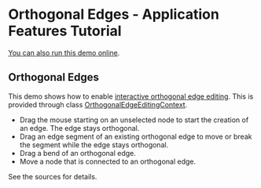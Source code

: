 <!--
 //////////////////////////////////////////////////////////////////////////////
 // @license
 // This demo file is part of yFiles for HTML 2.3.0.3.
 // Use is subject to license terms.
 //
 // Copyright (c) 2000-2020 by yWorks GmbH, Vor dem Kreuzberg 28,
 // 72070 Tuebingen, Germany. All rights reserved.
 //
 //////////////////////////////////////////////////////////////////////////////
-->
# Orthogonal Edges - Application Features Tutorial

[You can also run this demo online](https://live.yworks.com/demos/03-tutorial-application-features/orthogonal-edges/index.html).

## Orthogonal Edges

This demo shows how to enable [interactive orthogonal edge editing](https://docs.yworks.com/yfileshtml/#/dguide/interaction-orthogonal_edge_editing). This is provided through class [OrthogonalEdgeEditingContext](https://docs.yworks.com/yfileshtml/#/api/OrthogonalEdgeEditingContext).

- Drag the mouse starting on an unselected node to start the creation of an edge. The edge stays orthogonal.
- Drag an edge segment of an existing orthogonal edge to move or break the segment while the edge stays orthogonal.
- Drag a bend of an orthogonal edge.
- Move a node that is connected to an orthogonal edge.

See the sources for details.
